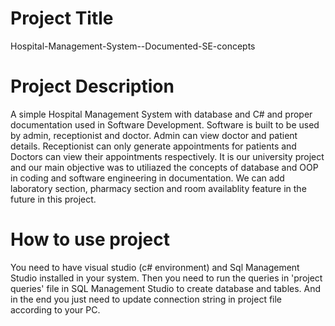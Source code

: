 # Project Title
Hospital-Management-System--Documented-SE-concepts
# Project Description
A simple Hospital Management System with database and C# and proper documentation used in Software Development. Software is built to be used by admin, receptionist and doctor.
Admin can view doctor and patient details. Receptionist can only generate appointments for patients and Doctors can view their appointments respectively.
It is our university project and our main objective was to utiliazed the concepts of database and OOP in coding and software engineering in documentation.
We can add laboratory section, pharmacy section and room availablity feature in the future in this project.
# How to use project
You need to have visual studio (c# environment) and Sql Management Studio installed in your system. Then you need to run the queries in 'project queries' file in SQL Management Studio to create database and tables. And in the end you just need to update connection string in project file according to your PC.
